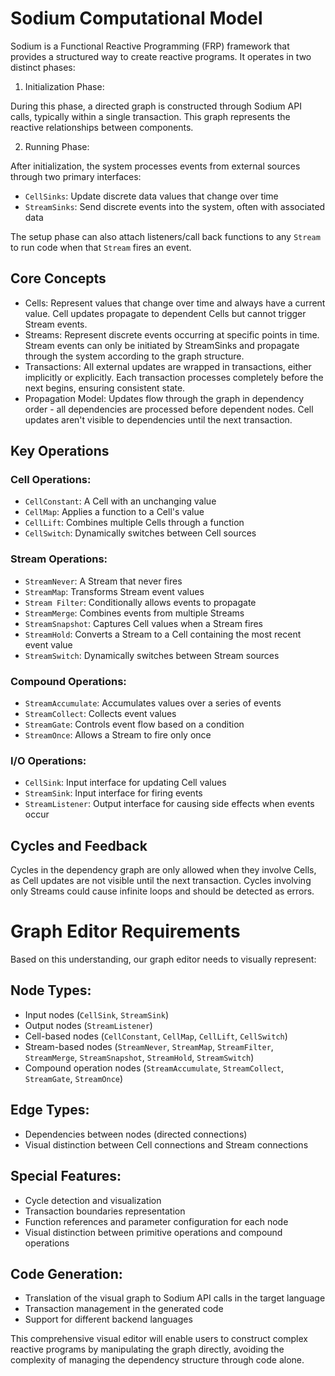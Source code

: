 # Sodium Computational Model

Sodium is a Functional Reactive Programming (FRP) framework that
provides a structured way to create reactive programs. It operates in
two distinct phases:

1. Initialization Phase:

During this phase, a directed graph is constructed through Sodium API
calls, typically within a single transaction. This graph represents
the reactive relationships between components.

2. Running Phase:

After initialization, the system processes events from external
sources through two primary interfaces:

 - `CellSinks`: Update discrete data values that change over time
 - `StreamSinks`: Send discrete events into the system, often with associated data

The setup phase can also attach listeners/call back functions to any
`Stream` to run code when that `Stream` fires an event.


## Core Concepts

 - Cells: Represent values that change over time and always have a current value. Cell updates propagate to dependent Cells but cannot trigger Stream events.
 - Streams: Represent discrete events occurring at specific points in time. Stream events can only be initiated by StreamSinks and propagate through the system according to the graph structure.
 - Transactions: All external updates are wrapped in transactions, either implicitly or explicitly. Each transaction processes completely before the next begins, ensuring consistent state.
 - Propagation Model: Updates flow through the graph in dependency order - all dependencies are processed before dependent nodes. Cell updates aren't visible to dependencies until the next transaction.

## Key Operations

### Cell Operations:

 - `CellConstant`: A Cell with an unchanging value
 - `CellMap`: Applies a function to a Cell's value
 - `CellLift`: Combines multiple Cells through a function
 - `CellSwitch`: Dynamically switches between Cell sources


### Stream Operations:

 - `StreamNever`: A Stream that never fires
 - `StreamMap`: Transforms Stream event values
 - `Stream Filter`: Conditionally allows events to propagate
 - `StreamMerge`: Combines events from multiple Streams
 - `StreamSnapshot`: Captures Cell values when a Stream fires
 - `StreamHold`: Converts a Stream to a Cell containing the most recent event value
 - `StreamSwitch`: Dynamically switches between Stream sources


### Compound Operations:

 - `StreamAccumulate`: Accumulates values over a series of events
 - `StreamCollect`: Collects event values
 - `StreamGate`: Controls event flow based on a condition
 - `StreamOnce`: Allows a Stream to fire only once


### I/O Operations:

 - `CellSink`: Input interface for updating Cell values
 - `StreamSink`: Input interface for firing events
 - `StreamListener`: Output interface for causing side effects when events occur



## Cycles and Feedback

Cycles in the dependency graph are only allowed when they involve
Cells, as Cell updates are not visible until the next
transaction. Cycles involving only Streams could cause infinite loops
and should be detected as errors.


# Graph Editor Requirements

Based on this understanding, our graph editor needs to visually represent:

## Node Types:

 - Input nodes (`CellSink`, `StreamSink`)
 - Output nodes (`StreamListener`)
 - Cell-based nodes (`CellConstant`, `CellMap`, `CellLift`, `CellSwitch`)
 - Stream-based nodes (`StreamNever`, `StreamMap`, `StreamFilter`, `StreamMerge`, `StreamSnapshot`, `StreamHold`, `StreamSwitch`)
 - Compound operation nodes (`StreamAccumulate`, `StreamCollect`, `StreamGate`, `StreamOnce`)


## Edge Types:

 - Dependencies between nodes (directed connections)
 - Visual distinction between Cell connections and Stream connections


## Special Features:

 - Cycle detection and visualization
 - Transaction boundaries representation
 - Function references and parameter configuration for each node
 - Visual distinction between primitive operations and compound operations


## Code Generation:

 - Translation of the visual graph to Sodium API calls in the target language
 - Transaction management in the generated code
 - Support for different backend languages


This comprehensive visual editor will enable users to construct
complex reactive programs by manipulating the graph directly, avoiding
the complexity of managing the dependency structure through code
alone.
